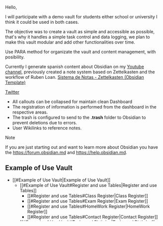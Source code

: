 

Hello, 

I will participate with a demo vault for students either school or university I think it could be used in both cases. 

The objective was to create a vault as simple and accessible as possible, that's why it handles a simple task control and data logging, we plan to make this vault modular and add other functionalities over time. 

Use PARA method for organizate the vault and content management, with posibility. 

Currently I generate spanish content about Obsidian on my [Youtube channel](https://youtube.com/sniferl4bs), previously created a note system based on Zettelkasten and the workflow of Ruben Loan. [Sistema de Notas - Zettelkasten (Obsidian Template)](https://snifer.gumroad.com/l/ylwkc)

[Twitter](https://twitter.com/sniferl4bs)


- All callouts can be collapsed for maintain clean Dashboard 
- The registration of information is performed from the dashboard in the respective areas.
- The trash is configured to send to the **.trash** folder to Obsidian to prevent deletions due to errors. 
- User Wikilinks to reference notes. 

>[!NOTE]
>If you are just starting out and want to learn more about Obsidian you have the https://forum.obsidian.md and https://help.obsidian.md.


## Example of Use Vault 



- [[#Example of Use Vault|Example of Use Vault]]
	- [[#Example of Use Vault#Register and use Tables|Register and use Tables]]
		- [[#Register and use Tables#Class Register|Class Register]]
		- [[#Register and use Tables#Exam Register|Exam Register]]
		- [[#Register and use Tables#HomeWork Register|HomeWork Register]]
		- [[#Register and use Tables#Contact Register|Contact Register]]
	- [[#Example of Use Vault#Tasks and Birthday|Tasks and Birthday]]
		- [[#Tasks and Birthday#Tasks|Tasks]]
		- [[#Tasks and Birthday#Birthday of Month|Birthday of Month]]
	- [[#Example of Use Vault#Plugins|Plugins]]
			- [[#Birthday of Month#Table of content|Table of content]]
			- [[#Birthday of Month#Dataview|Dataview]]
			- [[#Birthday of Month#Annotator|Annotator]]
			- [[#Birthday of Month#Custom File explore sorting|Custom File explore sorting]]
			- [[#Birthday of Month#Hover Editor|Hover Editor]]
			- [[#Birthday of Month#Obsidian Editing Toolbar|Obsidian Editing Toolbar]]
			- [[#Birthday of Month#Advanced Tables|Advanced Tables]]
			- [[#Birthday of Month#Home Page|Home Page]]
			- [[#Birthday of Month#Calendar|Calendar]]
	- [[#Example of Use Vault#TODO.|TODO.]]

### Register and use Tables 

Each one can record additional information in the note as preferred. 

#### Class Register 

A new class is registered from the `new field name` field. The information must be filled in the fields of the form.

![[NewRegister.png]]


The teacher field read contacts folder. 

![[TeacherField.png]]

> [!ALERT]
> It is recommended to create a note per subject and link it to the respective class, creating a MOC for each class.

#### Exam Register

For a new exam, the date and the class it belongs to are recorded to have the relationship between the class.

![[ExamnRegister .png]]

#### HomeWork Register 

Every homework need a register day and due day for delivery and the class respective assigment and current status. 

![[HomeWorkRegister.png]]

#### Contact Register

This is a personal agenda in the vault, registering the type of contact and birthday, in the case of being a teacher this is used in the rest of the tables. 

![[ContactsDashboard.png]]

### Tasks and Birthday

#### Tasks

All pending tasks showed in the dashboard, include the Daily Notes. 

![[PendingTasks.png]]

Its possible complete a task from this view. 

> [!NOTE]
> Register of the tasks that are part of homework

- [ ] Task1 
- [x] Task2

> Show progressbar with tasks.

`$= const value = Math.round(((dv.current().file.tasks.where(t => t.completed).length) / (dv.current().file.tasks).length || 0) * 100); "<progress value='" + value + "' max='100'></progress>" + " " + value + "%"`


#### Birthday of Month

The Birthdays section updates itself, keeping in mind that the next birthday needs to  recorded in the contact section. 

### Plugins

The current plugins used during the creation this vault. 

##### Table of content 

With the command `ctrl + p` search for Table of content we will generate the respective table of content. 

![[TableOfContent.png]]



##### Dataview 

Dataview is being used by Database plugin as well as to visualize the progress of tasks created in a job, pending tasks in the whole vault and birthdays month. 


| **Birthday and Tasks**    | **Progress Bar tasks**    |
| ------------------------- | ------------------------- |
| ![[BirthdayandTasks.png]] | ![[ProgressBarTasks.png]] | 

##### Annotator

If you need to take notes from a PDF document, the Annotator plugin allows you to highlight information. 

```Markdown
 annotation-target: https://arxiv.org/pdf/2104.13478.pdf`
```

More information about use [Annotator](https://github.com/elias-sundqvist/obsidian-annotator)

##### Custom File explore sorting

More information about [Custom File explore sorting](https://github.com/SebastianMC/obsidian-custom-sort)

##### Hover Editor 

It's possible edit transclusion with this plugin. 

![[HoverEditor.png]]

##### Obsidian Editing Toolbar

Obsidian Editing Toolbar is **a plugin that provides a toolbar similar to MS-Word，and adds a minimal and user friendly text editor modal for a smoother writing/editing experience** .

![[ObsidianEditingToolbar.png]]


##### Advanced Tables 

Its used por easy generation tables. 

##### Home Page

This plugin permit configure a Workspace from HomePage. 


##### Calendar

The calendar


### TODO. 

- Implementd Database Folder with Relation a rollup in the Dashboard. 
- Implement Templater from creation in Dashboard. 
- Implement Pandoc Enhacing export for generate. 
- Implement Presentation with Slide Advanced Template.
- Implement use of Daily Notes. 
- Remminder notification. 
